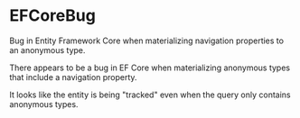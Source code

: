 # EFCoreBug
Bug in Entity Framework Core when materializing navigation properties to an anonymous type.

There appears to be a bug in EF Core when materializing anonymous types that include a navigation property.

It looks like the entity is being "tracked" even when the query only contains anonymous types.
